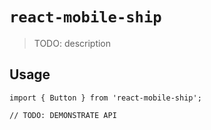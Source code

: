# `react-mobile-ship`

> TODO: description

## Usage

```
import { Button } from 'react-mobile-ship';

// TODO: DEMONSTRATE API
```
